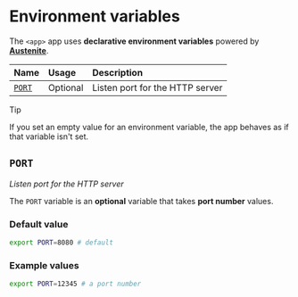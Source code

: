 # Environment variables

The `<app>` app uses **declarative environment variables** powered by
**[Austenite]**.

[austenite]: https://github.com/ezzatron/austenite

| Name            | Usage    | Description                     |
| :-------------- | :------- | :------------------------------ |
| [`PORT`](#PORT) | Optional | Listen port for the HTTP server |

> [!TIP]
> If you set an empty value for an environment variable, the app behaves as if
> that variable isn't set.

## `PORT`

_Listen port for the HTTP server_

The `PORT` variable is an **optional** variable
that takes **port number** values.

### Default value

```sh
export PORT=8080 # default
```

### Example values

```sh
export PORT=12345 # a port number
```
